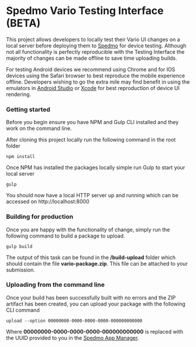 # Spedmo Vario Testing Interface (BETA)
This project allows developers to locally test their Vario UI changes on a local server before deploying them to [Spedmo](https://www.spedmo.com) for device testing. Although not all
functionality is perfectly reproducible with the Testing Interface the majority of changes can be made offline to save time uploading builds.

For testing Android devices we recommend using Chrome and for IOS devices using the Safari browser to best reproduce the mobile experience offline. Developers wishing to go the extra mile may find benefit in using the emulators in [Android Studio](https://developer.android.com/studio) or [Xcode](https://developer.apple.com/xcode/) for best reproduction of device UI rendering.

### Getting started
Before you begin ensure you have NPM and Gulp CLI installed and they work on the command line.

After cloning this project locally run the following command in the root folder
```
npm install
```

Once NPM has installed the packages locally simple run Gulp to start your local server
```
gulp
```

You should now have a local HTTP server up and running which can be accessed on http://localhost:8000

### Building for production

Once you are happy with the functionality of change, simply run the following command to build a package to upload.
```
gulp build
```

The output of this task can be found in the **/build-upload** folder which should contain the file **vario-package.zip**. This file can be attached to your submission.

### Uploading from the command line

Once your build has been successfully built with no errors and the ZIP artifact has been created, you can upload your package with the following CLI command

```
upload --option 00000000-0000-0000-0000-000000000000
```

Where **00000000-0000-0000-0000-000000000000** is replaced with the UUID provided to you in the [Spedmo App Manager](https://www.spedmo.com/appManage.pg).
